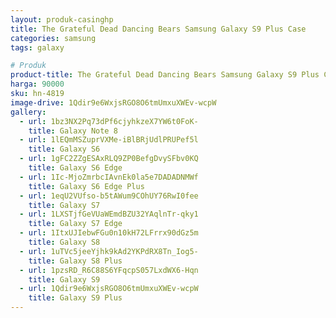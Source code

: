 ```yaml
---
layout: produk-casinghp
title: The Grateful Dead Dancing Bears Samsung Galaxy S9 Plus Case
categories: samsung
tags: galaxy

# Produk
product-title: The Grateful Dead Dancing Bears Samsung Galaxy S9 Plus Case
harga: 90000
sku: hn-4819
image-drive: 1Qdir9e6WxjsRGO8O6tmUmxuXWEv-wcpW
gallery:
  - url: 1bz3NX2Pq73dPf6cjyhkzeX7YW6t0FoK-
    title: Galaxy Note 8
  - url: 1lEQmMSZuprVXMe-iBlBRjUdlPRUPef5l
    title: Galaxy S6
  - url: 1gFC2ZZgESAxRLQ9ZP0BefgDvySFbv0KQ
    title: Galaxy S6 Edge
  - url: 1Ic-MjoZmrbcIAvnEk0la5e7DADADNMWf
    title: Galaxy S6 Edge Plus
  - url: 1eqU2VUfso-b5tAWum9COhUY76RwI0fee
    title: Galaxy S7
  - url: 1LXSTjfGeVUaWEmdBZU32YAqlnTr-qky1
    title: Galaxy S7 Edge
  - url: 1ItxUJIebwFGu0n10kH72LFrrx90dGz5m
    title: Galaxy S8
  - url: 1uTVc5jeeYjhk9kAd2YKPdRX8Tn_Iog5-
    title: Galaxy S8 Plus
  - url: 1pzsRD_R6C88S6YFqcpS057LxdWX6-Hqn
    title: Galaxy S9
  - url: 1Qdir9e6WxjsRGO8O6tmUmxuXWEv-wcpW
    title: Galaxy S9 Plus
---
```

